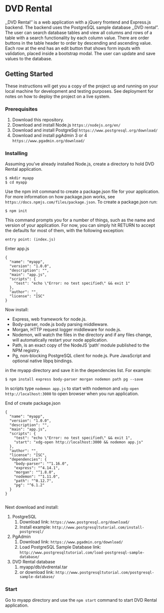 # DVD Rental
,,DVD Rental’’ is a web application with a jQuery frontend and Express.js 
backend. The backend uses the PostgreSQL sample database ,,DVD rental”.
The user can search database tables and view all columns and rows of a table
with a search functionality by each column value. There are order buttons in the 
table header to order by descending and ascending value. Each row at the end 
has an edit button that shows form inputs with validation, placed inside a 
bootstrap modal. The user can update and save values to the database.  

## Getting Started

These instructions will get you a copy of the project up and running on your local machine for development and testing purposes. See deployment for notes on how to deploy the project on a live system.

### Prerequisites

1. Download this repository.
2. Download and install Node.js  ``` https://nodejs.org/en/ ```
3. Download and install PostgreSql ``` https://www.postgresql.org/download/ ``` 
4. Download and install pgAdmin 3 or 4 ``` https://www.pgadmin.org/download/ ```

### Installing

Assuming you’ve already installed Node.js, create a directory to hold DVD Rental application.
``` 
$ mkdir myapp
$ cd myapp
```
Use the npm init command to create a package.json file for your application. For more information on how package.json works, see ``` https://docs.npmjs.com/files/package.json ```.
To create a package.json run:

``` 
$ npm init
```

This command prompts you for a number of things, such as the name and version of your application. For now, you can simply hit RETURN to accept the defaults for most of them, with the following exception:

```
entry point: (index.js)
```
Enter app.js
 
```
{
  "name": "myapp",
  "version": "1.0.0",
  "description": "",
  "main": "app.js",
  "scripts": {
    "test": "echo \"Error: no test specified\" && exit 1"
  },
  "author": "",
  "license": "ISC"
}
```
 Now install: 
 * Express, web framework for node.js.
 * Body-parser, node.js body parsing middleware.
 * Morgan, HTTP request logger middleware for node.js.
 * Nodemon, will watch the files in the directory and if any files change, will automatically restart your node application.
 * Path, is an exact copy of the NodeJS ’path’ module published to the NPM registry.
 * Pg, non-blocking PostgreSQL client for node.js. Pure JavaScript and optional native libpq bindings.

in the myapp directory and save it in the dependencies list. For example:

```
$ npm install express body-parser morgan nodemon path pg --save
```
In scripts type ``` nodemon app.js ``` to start with nodemon and ``` xdg-open http://localhost:3000 ``` to open browser when you run application.

End of create package.json
```
{
  "name": "myapp",
  "version": "1.0.0",
  "description": "",
  "main": "app.js",
  "scripts": {
    "test": "echo \"Error: no test specified\" && exit 1",
    "start": "xdg-open http://localhost:3000 && nodemon app.js"
  },
  "author": "",
  "license": "ISC",
  "dependencies": {
    "body-parser": "^1.16.0",
    "express": "^4.14.1",
    "morgan": "^1.8.0",
    "nodemon": "^1.11.0",
    "path": "^0.12.7",
    "pg": "^6.1.2"
  }
}


```
 Next download and install:
 1. PostgreSQL 
    1. Download link: ``` https://www.postgresql.org/download/ ```
    2. Install example: ``` http://www.postgresqltutorial.com/install-postgresql/ ```
 2. PgAdmin
    1. Download link: ``` https://www.pgadmin.org/download/ ```
    2. Load PostgreSQL Sample Database link: ``` http://www.postgresqltutorial.com/load-postgresql-sample-database/ ```
 3. DVD Rental database
    1. myapp/db/dvdrental.tar
    2. or download link: ``` http://www.postgresqltutorial.com/postgresql-sample-database/ ```



### Start

Go to myapp directory and use the ``` npm start ``` command to start DVD Rental application.
